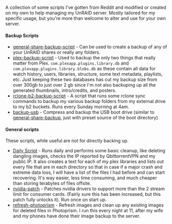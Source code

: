 A collection of some scripts I've gotten from Reddit and modified or created on my own to help managing my UnRAID server.
Mostly tailored for my specific usage, but you're more than welcome to alter and use for your own server.

#### Backup Scripts
- [general-share-backup-script](/general-share-backup-script) - Can be used to create a backup of any of your UnRAID shares or really any folders.  
- [plex-backup-script](/plex-backup-script) - Used to backup the only two things that really matter from Plex.  `com.plexapp.plugins.library.db` and `com.plexapp.plugins.library.blobs.db` as these contain all data for watch history, users, libraries, structure, some text metadata, playlists, etc.  Just keeping these two databases has cut my backup size from over 300gb to just over 2 gb since I'm not also backuping up all the generated thumbnails, intro/credits, and posters.
- [rclone-b2-backup-script](/rclone-b2-backup-script) - A script that runs some rclone sync commands to backup my various backup folders from my external drive to my b2 buckets.  Runs every Sunday morning at 4am.
- [backup-usb](/backup-usb) - Compress and backup the USB boot drive (similar to [general-share-backup](/general-share-backup-script), just with preset source of the boot directory)

#### General scripts
These scripts, while useful are not for directly backing up.
- [Daily Script](/Daily%20Script) - Runs daily and performs some basic cleanup, like deleting dangling images, checks the IP reported by QbittorrentVPN and my public IP.  It also creates a text for each of my plex libraries and lists out every file that are in each directory so that in case if a major crash and extreme data loss, I will have a list of the files I had before and can start recovering.  It's way easier, less time consuming, and much cheaper than storing terabytes of files offsite.
- [nvidia-patch](/nvidia-patch) - Patches nvidia drivers to support more than the 2 stream limit for consumer cards.  (Fairly sure this has been increased, but this patch fully unlocks it).  Run once on start up.
- [refresh-photoprism](/refresh-photoprism) - Refresh images and clean up any existing images for deleted files in Photoprism.  I run this every night at 11, after my wife and my phones have done their image backup to the server.